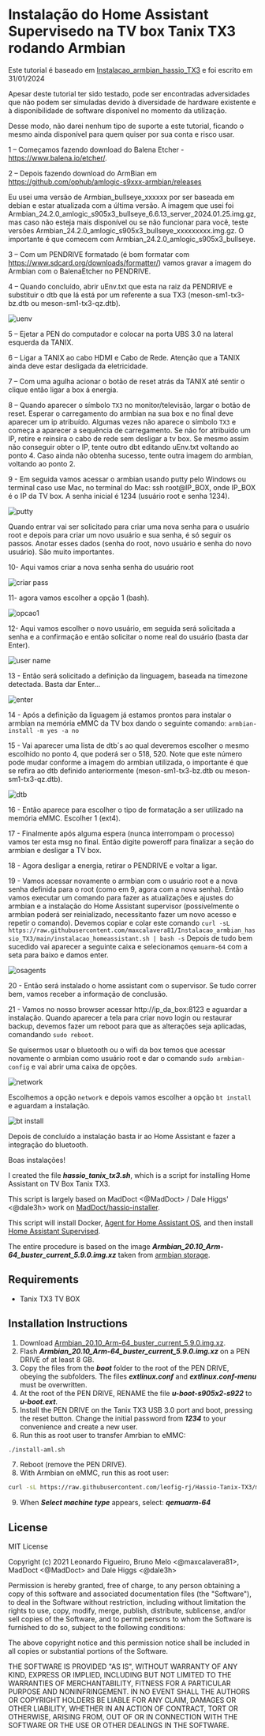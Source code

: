 # Instalação do Home Assistant Supervisedo na TV box Tanix TX3 rodando Armbian

Este tutorial é baseado em [Instalacao_armbian_hassio_TX3][Instalacao_armbian_hassio_TX3] e foi escrito em 31/01/2024

Apesar deste tutorial ter sido testado, pode ser encontradas adversidades que não podem ser simuladas devido à diversidade de hardware existente e à disponibilidade de software disponível no momento da utilização.

Desse modo, não darei nenhum tipo de suporte a este tutorial, ficando o mesmo ainda disponível para quem quiser por sua conta e risco usar.

1 – Começamos fazendo download do Balena Etcher - https://www.balena.io/etcher/.

2 – Depois fazendo download do ArmBian em https://github.com/ophub/amlogic-s9xxx-armbian/releases

Eu usei uma versão de Armbian_bullseye_xxxxxx por ser baseada em debian e estar atualizada com a última versão.
A imagem que usei foi Armbian_24.2.0_amlogic_s905x3_bullseye_6.6.13_server_2024.01.25.img.gz, mas caso não esteja mais disponível ou se não funcionar para você, teste versões Armbian_24.2.0_amlogic_s905x3_bullseye_xxxxxxxxx.img.gz.
O importante é que comecem com Armbian_24.2.0_amlogic_s905x3_bullseye.

3 – Com um PENDRIVE formatado (é bom formatar com https://www.sdcard.org/downloads/formatter/) vamos gravar a imagem do Armbian com o BalenaEtcher no PENDRIVE.

4 – Quando concluído, abrir uEnv.txt que esta na raiz da PENDRIVE e substituir o dtb que lá está por um referente a sua TX3 (meson-sm1-tx3-bz.dtb ou meson-sm1-tx3-qz.dtb).

![uenv](https://user-images.githubusercontent.com/43672635/212434955-3c84c7e5-49ce-41e8-b596-eefc1b564e4a.png)

5 – Ejetar a PEN do computador e colocar na porta UBS 3.0 na lateral esquerda da TANIX.

6 – Ligar a TANIX ao cabo HDMI e Cabo de Rede. Atenção que a TANIX ainda deve estar desligada da eletricidade.

7 – Com uma agulha acionar o botão de reset atrás da TANIX até sentir o clique então ligar a box á energia.

8 – Quando aparecer o símbolo ```TX3``` no monitor/televisão, largar o botão de reset. Esperar o carregamento do armbian na sua box e no final deve aparecer um ip atribuído.
Algumas vezes não aparece o símbolo ```TX3``` e começa a aparecer a sequência de carregamento.
Se não for atribuído um IP, retire e reinsira o cabo de rede sem desligar a tv box. Se mesmo assim não conseguir obter o IP, tente outro dbt editando uEnv.txt voltando ao ponto 4.
Caso ainda não obtenha sucesso, tente outra imagem do armbian, voltando ao ponto 2.

9 - Em seguida vamos acessar o armbian usando putty pelo Windows ou terminal caso use Mac, no terminal do Mac: ssh root@IP_BOX, onde IP_BOX é o IP da TV box. A senha inicial é 1234 (usuário root e senha 1234).

![putty](https://user-images.githubusercontent.com/43672635/212269473-e8f5bc73-39d8-4352-98cf-fd8240dec856.png)

Quando entrar vai ser solicitado para criar uma nova senha para o usuário root e depois para criar um novo usuário e sua senha, é só seguir os passos. Anotar esses dados (senha do root, novo usuário e senha do novo usuário). São muito importantes.

10- Aqui vamos criar a nova senha senha do usuário root

![criar pass](https://user-images.githubusercontent.com/43672635/212269776-ed27a55b-6676-4eca-a8e3-6418d0ad7947.jpeg)

11- agora vamos escolher a opção 1 (bash).

![opcao1](https://user-images.githubusercontent.com/43672635/212270022-2681da32-4073-4102-85f8-3daa138bbdd9.jpeg)

12- Aqui vamos escolher o novo usuário, em seguida será solicitada a senha e a confirmação e então solicitar o nome real do usuário (basta dar Enter).

![user name](https://user-images.githubusercontent.com/43672635/212333440-deb4cfc2-1f09-4f76-ae35-2d5c272f1a41.jpeg)

13 - Então será solicitado a definição da linguagem, baseada na timezone detectada. Basta dar Enter...

![enter](https://user-images.githubusercontent.com/43672635/212333795-0eef3850-bc21-4ff2-8772-10e93a15e41e.jpeg)

14 - Após a definição da liguagem já estamos prontos para instalar o armbian na memória eMMC da TV box dando o seguinte comando: ```armbian-install -m yes -a no```

15 - Vai aparecer uma lista de dtb´s ao qual deveremos escolher o mesmo escolhido no ponto 4, que poderá ser o 518, 520. Note que este número pode mudar conforme a imagem do armbian utilizada, o importante é que se refira ao dtb definido anteriormente (meson-sm1-tx3-bz.dtb ou meson-sm1-tx3-qz.dtb).

![dtb](https://user-images.githubusercontent.com/43672635/212334717-b3a50641-f55c-4f01-b631-e1b2b3f32d07.jpeg)

16 - Então aparece para escolher o tipo de formatação a ser utilizado na memória eMMC. Escolher 1 (ext4).

17 - Finalmente após alguma espera (nunca interrompam o processo) vamos ter esta msg no final. Então digite poweroff para finalizar a seção do armbian e desligar a TV box.

18 - Agora desligar a energia, retirar o PENDRIVE e voltar a ligar.

19 - Vamos acessar novamente o armbian com o usuário root e a nova senha definida para o root (como em 9, agora com a nova senha).
Então vamos executar um comando para fazer as atualizações e ajustes do armbian e a instalação do Home Assistant supervisor (possivelmente o armbian poderá ser reinializado, necessitanto fazer um novo acesso e repetir o comando).
Devemos copiar e colar este comando ```curl -sL https://raw.githubusercontent.com/maxcalavera81/Instalacao_armbian_hassio_TX3/main/instalacao_homeassistant.sh | bash -s```
Depois de tudo bem sucedido vai aparecer a seguinte caixa e selecionamos ```qemuarm-64``` com a seta para baixo e damos enter.

![osagents](https://user-images.githubusercontent.com/43672635/212336624-b7161dfe-b0d1-4440-a8aa-589c95bd3abb.jpeg)

20 - Então será instalado o home assistant com o supervisor. Se tudo correr bem, vamos receber a informação de conclusão.

21 - Vamos no nosso browser acessar http://ip_da_box:8123 e aguardar a instalação. Quando aparecer a tela para criar novo login ou restaurar backup, devemos fazer um reboot para que as alterações seja aplicadas, comandando ```sudo reboot```.

Se quisermos usar o bluetooth ou o wifi da box temos que acessar novamente o armbian como usuário root e dar o comando ```sudo armbian-config``` e vai abrir uma caixa de opções.

![network](https://user-images.githubusercontent.com/43672635/212344741-788c48c3-e7e4-4fce-b1b4-25d86ddac8f3.png)

Escolhemos a opção ```network``` e depois vamos escolher a opção ```bt install``` e aguardam a instalação.

![bt install](https://user-images.githubusercontent.com/43672635/212345004-a5651ad2-c35e-4fa4-81f5-170757be65f1.png)

Depois de concluído a instalação basta ir ao Home Assistant e fazer a integração do bluetooth.

Boas instalações!











I created the file ***hassio_tanix_tx3.sh***, which is a script for installing Home Assistant on TV Box Tanix TX3.

This script is largely based on MadDoct <@MadDoct> / Dale Higgs' <@dale3h> work on [MadDoct/hassio-installer][MadDoct-hassio-installer].

This script will install Docker, [Agent for Home Assistant OS][os-agent], and then install
[Home Assistant Supervised][supervised-installer].

The entire procedure is based on the image ***Armbian_20.10_Arm-64_buster_current_5.9.0.img.xz*** taken from [armbian storage][armbian-storage].

## Requirements

- Tanix TX3 TV BOX

## Installation Instructions

1. Download [Armbian_20.10_Arm-64_buster_current_5.9.0.img.xz][armbian-image].
2. Flash ***Armbian_20.10_Arm-64_buster_current_5.9.0.img.xz*** on a PEN DRIVE of at least 8 GB.
3. Copy the files from the ***boot*** folder to the root of the PEN DRIVE, obeying the subfolders. The files ***extlinux.conf*** and ***extlinux.conf-menu*** must be overwritten.
4. At the root of the PEN DRIVE, RENAME the file ***u-boot-s905x2-s922*** to ***u-boot.ext***.
5. Install the PEN DRIVE on the Tanix TX3 USB 3.0 port and boot, pressing the reset button. Change the initial password from ***1234*** to your convenience and create a new user.
6. Run this as root user to transfer Amrbian to eMMC:
```bash
./install-aml.sh
```
7. Reboot (remove the PEN DRIVE).
8. With Armbian on eMMC, run this as root user:
```bash
curl -sL https://raw.githubusercontent.com/leofig-rj/Hassio-Tanix-TX3/master/script/hassio_tanix_tx3.sh | bash -s
```
9. When ***Select machine type*** appears, select: ***qemuarm-64***

## License

MIT License

Copyright (c) 2021 Leonardo Figueiro, Bruno Melo <@maxcalavera81>, MadDoct <@MadDoct> and Dale Higgs <@dale3h>

Permission is hereby granted, free of charge, to any person obtaining a copy
of this software and associated documentation files (the "Software"), to deal
in the Software without restriction, including without limitation the rights
to use, copy, modify, merge, publish, distribute, sublicense, and/or sell
copies of the Software, and to permit persons to whom the Software is
furnished to do so, subject to the following conditions:

The above copyright notice and this permission notice shall be included in all
copies or substantial portions of the Software.

THE SOFTWARE IS PROVIDED "AS IS", WITHOUT WARRANTY OF ANY KIND, EXPRESS OR
IMPLIED, INCLUDING BUT NOT LIMITED TO THE WARRANTIES OF MERCHANTABILITY,
FITNESS FOR A PARTICULAR PURPOSE AND NONINFRINGEMENT. IN NO EVENT SHALL THE
AUTHORS OR COPYRIGHT HOLDERS BE LIABLE FOR ANY CLAIM, DAMAGES OR OTHER
LIABILITY, WHETHER IN AN ACTION OF CONTRACT, TORT OR OTHERWISE, ARISING FROM,
OUT OF OR IN CONNECTION WITH THE SOFTWARE OR THE USE OR OTHER DEALINGS IN THE
SOFTWARE.

[os-agent]: https://github.com/home-assistant/os-agent
[supervised-installer]: https://github.com/home-assistant/supervised-installer
[Instalacao_armbian_hassio_TX3]: https://github.com/maxcalavera81/Instalacao_armbian_hassio_TX3/tree/main
[MadDoct-hassio-installer]: https://github.com/MadDoct/hassio-installer
[armbian-storage]: https://users.armbian.com/balbes150/arm-64
[armbian-image]: https://users.armbian.com/balbes150/arm-64/Armbian_20.10_Arm-64_buster_current_5.9.0.img.xz
